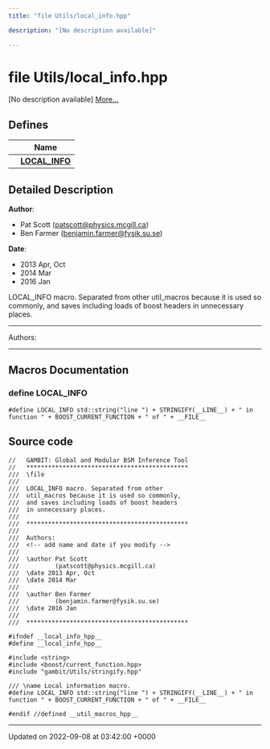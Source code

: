 ```yaml
---
title: "file Utils/local_info.hpp"

description: "[No description available]"

---
```


# file Utils/local_info.hpp

[No description available] [More...](#detailed-description)

## Defines

|                | Name           |
| -------------- | -------------- |
|  | **[LOCAL_INFO](/documentation/code/files/local__info_8hpp/#define-local-info)**  |

## Detailed Description


**Author**: 

  * Pat Scott ([patscott@physics.mcgill.ca](mailto:patscott@physics.mcgill.ca)) 
  * Ben Farmer ([benjamin.farmer@fysik.su.se](mailto:benjamin.farmer@fysik.su.se)) 


**Date**: 

  * 2013 Apr, Oct 
  * 2014 Mar
  * 2016 Jan


LOCAL_INFO macro. Separated from other util_macros because it is used so commonly, and saves including loads of boost headers in unnecessary places.



------------------

Authors:



------------------




## Macros Documentation

### define LOCAL_INFO

```
#define LOCAL_INFO std::string("line ") + STRINGIFY(__LINE__) + " in function " + BOOST_CURRENT_FUNCTION + " of " + __FILE__
```


## Source code

```
//   GAMBIT: Global and Modular BSM Inference Tool
//   *********************************************
///  \file
///
///  LOCAL_INFO macro. Separated from other
///  util_macros because it is used so commonly,
///  and saves including loads of boost headers
///  in unnecessary places.
///
///  *********************************************
///
///  Authors: 
///  <!-- add name and date if you modify -->
///   
///  \author Pat Scott
///          (patscott@physics.mcgill.ca)
///  \date 2013 Apr, Oct
///  \date 2014 Mar
///
///  \author Ben Farmer
///          (benjamin.farmer@fysik.su.se)
///  \date 2016 Jan
///
///  *********************************************

#ifndef __local_info_hpp__
#define __local_info_hpp__

#include <string>
#include <boost/current_function.hpp> 
#include "gambit/Utils/stringify.hpp"

/// \name Local information macro.
#define LOCAL_INFO std::string("line ") + STRINGIFY(__LINE__) + " in function " + BOOST_CURRENT_FUNCTION + " of " + __FILE__

#endif //defined __util_macros_hpp__
```


-------------------------------

Updated on 2022-09-08 at 03:42:00 +0000
